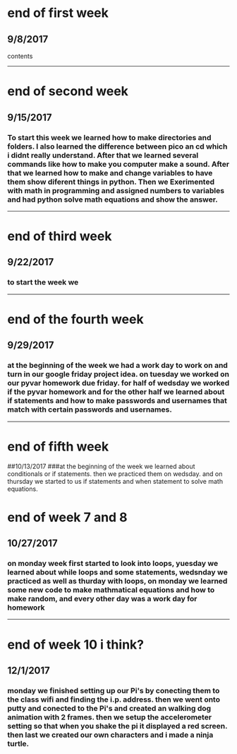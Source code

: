 # end of first week
## 9/8/2017
contents

---

# end of second week
## 9/15/2017
### To start this week we learned how to make directories and folders. I also learned the difference between pico an cd which i didnt really understand. After that we learned several commands like how to make you computer make a sound. After that we learned how to make and change variables to have them show diferent things in python. Then we Exerimented with math in programming and assigned numbers to variables and had python solve math equations and show the answer.

---

# end of third week
## 9/22/2017
### to start the week we 

---

# end of the fourth week
## 9/29/2017
### at the beginning of the week we had a work day to work on and turn in our google friday project idea. on tuesday we worked on our pyvar homework due friday. for half of wedsday we worked if the pyvar homework and for the other half we learned about if statements and how to make passwords and usernames that match with certain passwords and usernames.

---

# end of fifth week
##10/13/2017
###at the beginning of the week we learned about conditionals or if statements. then we practiced them on wedsday. and on thursday we started to us if statements and when statement to solve math equations.


# end of week 7 and 8
## 10/27/2017
### on monday week first started to look into loops, yuesday we learned about while  loops and some statements, wedsnday we practiced as well as thurday with loops, on monday we learned some new code to make mathmatical equations and how to make random, and every other day was a work day for homework


-----------

# end of week 10 i think?
## 12/1/2017
### monday we finished setting up our Pi's by conecting them to the class wifi and finding the i.p. address. then we went onto putty and conected to the Pi's and created an walking dog animation with 2 frames. then we setup the accelerometer setting so that when you shake the pi it displayed a red screen. then last we created our own characters and i made a ninja turtle.
